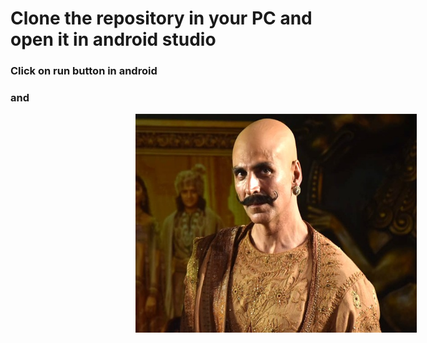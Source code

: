 # Clone the repository in your PC and open it in android studio
### Click on run button in android  
### and

<img src="6.jpg" width="450" height = "350" title="hover text" style = "margin-left : 200px">


